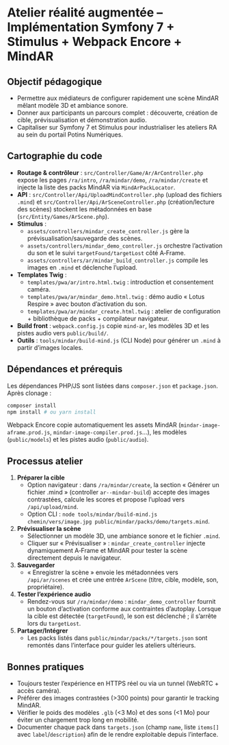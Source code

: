 # Atelier réalité augmentée – Implémentation Symfony 7 + Stimulus + Webpack Encore + MindAR

## Objectif pédagogique
- Permettre aux médiateurs de configurer rapidement une scène MindAR mêlant modèle 3D et ambiance sonore.
- Donner aux participants un parcours complet : découverte, création de cible, prévisualisation et démonstration audio.
- Capitaliser sur Symfony 7 et Stimulus pour industrialiser les ateliers RA au sein du portail Potins Numériques.

## Cartographie du code
- **Routage & contrôleur** : `src/Controller/Game/Ar/ArController.php` expose les pages `/ra/intro`, `/ra/mindar/demo`, `/ra/mindar/create` et injecte la liste des packs MindAR via `MindArPackLocator`.
- **API** : `src/Controller/Api/UploadMindController.php` (upload des fichiers `.mind`) et `src/Controller/Api/ArSceneController.php` (création/lecture des scènes) stockent les métadonnées en base (`src/Entity/Games/ArScene.php`).
- **Stimulus** :
    - `assets/controllers/mindar_create_controller.js` gère la prévisualisation/sauvegarde des scènes.
    - `assets/controllers/mindar_demo_controller.js` orchestre l’activation du son et le suivi `targetFound/targetLost` côté A‑Frame.
    - `assets/controllers/ar/mindar_build_controller.js` compile les images en `.mind` et déclenche l’upload.
- **Templates Twig** :
    - `templates/pwa/ar/intro.html.twig` : introduction et consentement caméra.
    - `templates/pwa/ar/mindar_demo.html.twig` : démo audio « Lotus Respire » avec bouton d’activation du son.
    - `templates/pwa/ar/mindar_create.html.twig` : atelier de configuration + bibliothèque de packs + compilateur navigateur.
- **Build front** : `webpack.config.js` copie `mind-ar`, les modèles 3D et les pistes audio vers `public/build/`.
- **Outils** : `tools/mindar/build-mind.js` (CLI Node) pour générer un `.mind` à partir d’images locales.

## Dépendances et prérequis
Les dépendances PHP/JS sont listées dans `composer.json` et `package.json`. Après clonage :
```bash
composer install
npm install # ou yarn install
```
Webpack Encore copie automatiquement les assets MindAR (`mindar-image-aframe.prod.js`, `mindar-image-compiler.prod.js`…), les modèles (`public/models`) et les pistes audio (`public/audio`).

## Processus atelier
1. **Préparer la cible**
    - Option navigateur : dans `/ra/mindar/create`, la section « Générer un fichier .mind » (controller `ar--mindar-build`) accepte des images contrastées, calcule les scores et propose l’upload vers `/api/upload/mind`.
    - Option CLI : `node tools/mindar/build-mind.js chemin/vers/image.jpg public/mindar/packs/demo/targets.mind`.
2. **Prévisualiser la scène**
    - Sélectionner un modèle 3D, une ambiance sonore et le fichier `.mind`.
    - Cliquer sur « Prévisualiser » : `mindar_create_controller` injecte dynamiquement A‑Frame et MindAR pour tester la scène directement depuis le navigateur.
3. **Sauvegarder**
    - « Enregistrer la scène » envoie les métadonnées vers `/api/ar/scenes` et crée une entrée `ArScene` (titre, cible, modèle, son, propriétaire).
4. **Tester l’expérience audio**
    - Rendez-vous sur `/ra/mindar/demo` : `mindar_demo_controller` fournit un bouton d’activation conforme aux contraintes d’autoplay. Lorsque la cible est détectée (`targetFound`), le son est déclenché ; il s’arrête lors du `targetLost`.
5. **Partager/Intégrer**
    - Les packs listés dans `public/mindar/packs/*/targets.json` sont remontés dans l’interface pour guider les ateliers ultérieurs.

## Bonnes pratiques
- Toujours tester l’expérience en HTTPS réel ou via un tunnel (WebRTC + accès caméra).
- Préférer des images contrastées (>300 points) pour garantir le tracking MindAR.
- Vérifier le poids des modèles `.glb` (<3 Mo) et des sons (<1 Mo) pour éviter un chargement trop long en mobilité.
- Documenter chaque pack dans `targets.json` (champ `name`, liste `items[]` avec `label`/`description`) afin de le rendre exploitable depuis l’interface.
